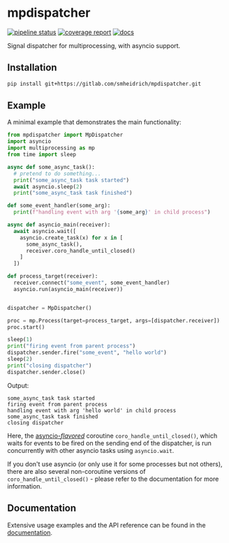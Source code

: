 # mpdispatcher

[![pipeline status](https://gitlab.com/smheidrich/mpdispatcher/badges/main/pipeline.svg?style=flat-square)](https://gitlab.com/smheidrich/mpdispatcher/-/commits/main)
[![coverage report](https://gitlab.com/smheidrich/mpdispatcher/badges/main/coverage.svg?style=flat-square)](https://gitlab.com/smheidrich/mpdispatcher/-/commits/main)
[![docs](https://img.shields.io/badge/docs-online-brightgreen?style=flat-square)](https://smheidrich.gitlab.io/mpdispatcher/)

Signal dispatcher for multiprocessing, with asyncio support.


## Installation

```bash
pip install git+https://gitlab.com/smheidrich/mpdispatcher.git
```

## Example

A minimal example that demonstrates the main functionality:

```python
from mpdispatcher import MpDispatcher
import asyncio
import multiprocessing as mp
from time import sleep

async def some_async_task():
  # pretend to do something...
  print("some_async_task task started")
  await asyncio.sleep(2)
  print("some_async_task task finished")

def some_event_handler(some_arg):
  print(f"handling event with arg '{some_arg}' in child process")

async def asyncio_main(receiver):
  await asyncio.wait([
    asyncio.create_task(x) for x in [
      some_async_task(),
      receiver.coro_handle_until_closed()
    ]
  ])

def process_target(receiver):
  receiver.connect("some_event", some_event_handler)
  asyncio.run(asyncio_main(receiver))


dispatcher = MpDispatcher()

proc = mp.Process(target=process_target, args=[dispatcher.receiver])
proc.start()

sleep(1)
print("firing event from parent process")
dispatcher.sender.fire("some_event", "hello world")
sleep(2)
print("closing dispatcher")
dispatcher.sender.close()
```

Output:
```
some_async_task task started
firing event from parent process
handling event with arg 'hello world' in child process
some_async_task task finished
closing dispatcher
```

Here, the
[asyncio-*flavored*](https://trio-asyncio.readthedocs.io/en/latest/principles.html#async-function-flavors)
coroutine `coro_handle_until_closed()`, which waits for events to be fired on
the sending end of the dispatcher, is run concurrently with other asyncio tasks
using `asyncio.wait`.

If you don't use asyncio (or only use it for some processes but not others),
there are also several non-coroutine versions of `coro_handle_until_closed()` -
please refer to the documentation for more information.


## Documentation

Extensive usage examples and the API reference can be found in the
[documentation](https://smheidrich.gitlab.io/mpdispatcher/).
